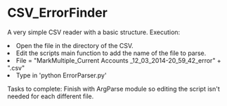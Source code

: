 CSV_ErrorFinder
===============

A very simple CSV reader with a basic structure.
Execution:
<li>Open the file in the directory of the CSV.</li>
<li>Edit the scripts main function to add the name of the file to parse.</li>
<li>    File = "MarkMultiple_Current Accounts _12_03_2014-20_59_42_error" + ".csv"</li>
<li>Type in 'python ErrorParser.py'</li>

Tasks to complete:
Finish with ArgParse module so editing the script isn't needed for each different file.
